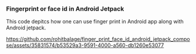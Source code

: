   ### Fingerprint or face id  in Android Jetpack

This code depitcs how one can use finger print in Android app along with Android jetpack.

https://github.com/rohitbalage/finger_print_face_id_android_jetpack_compose/assets/35831574/b53529a3-9591-4000-a560-db1260e53077
